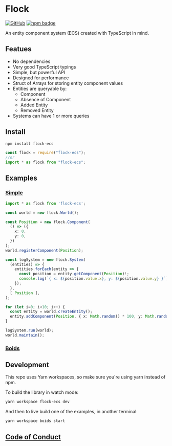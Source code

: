 # Flock

[![GitHub](https://img.shields.io/github/license/dannyfritz/flock-ecs?style=for-the-badge)](https://github.com/dannyfritz/flock-ecs/blob/master/LICENSE)
[![npm badge](https://img.shields.io/npm/v/flock-ecs?style=for-the-badge)](https://www.npmjs.com/package/flock-ecs)

An entity component system (ECS) created with TypeScript in mind.

## Featues

* No dependencies
* Very good TypeScript typings
* Simple, but powerful API
* Designed for performance
* Struct of Arrays for storing entity component values
* Entities are queryable by:
  * Component
  * Absence of Component
  * Added Entity
  * Removed Entity
* Systems can have 1 or more queries

## Install

```sh
npm install flock-ecs
```

```ts
const flock = require("flock-ecs");
//or
import * as flock from "flock-ecs";
```

## Examples

### [Simple](./examples/simple)

```ts
import * as flock from 'flock-ecs';

const world = new flock.World();

const Position = new flock.Component(
  () => ({
    x: 0,
    y: 0,
  })
);
world.registerComponent(Position);

const logSystem = new flock.System(
  (entities) => {
    entities.forEach(entity => {
      const position = entity.getComponent(Position)!;
      console.log(`{ x: ${position.value.x}, y: ${position.value.y} }`);
    });
  },
  [ Position ],
);

for (let i=0; i<10; i++) {
  const entity = world.createEntity();
  entity.addComponent(Position, { x: Math.random() * 100, y: Math.random() * 100 });
}

logSystem.run(world);
world.maintain();
```

### [Boids](./examples/boids)

## Development

This repo uses Yarn workspaces, so make sure you're using yarn instead of npm.

To build the library in watch mode:

```sh
yarn workspace flock-ecs dev
```

And then to live build one of the examples, in another terminal:

```sh
yarn workspace boids start
```

## [Code of Conduct](./CODE_OF_CONDUCT.md)
